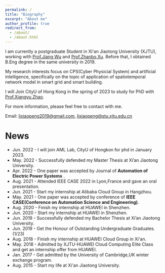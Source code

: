 ```yaml
---
permalink: /
title: "Biography"
excerpt: "About me"
author_profile: true
redirect_from: 
  - /about/
  - /about.html
---
```


I am currently a postgraduate Student in Xi'an Jiaotong University (XJTU), working with [Prof.Jiang Wu](https://gr.xjtu.edu.cn/web/jiangwu/home) and [Prof.Zhanbo Xu](http://automation.xjtu.edu.cn/info/1048/1135.htm). Before that, I obtained  B.Eng degree in  the same university in 2019.

My research interests focus on CPS(Cyber Physicial System) and artificial intelligence, specifically on the topic of application of spatiotemporal network model in smart grid and smart building.

I will Join CityU of Hong Kong in the spring of 2023 to study for PhD with [Prof.Xiangyu Zhao](https://zhaoxyai.github.io/). 


For more information, please feel free to contact with me.

Email: lixiaopeng2019@gmail.com, lixiaopeng@stu.xjtu.edu.cn

News
======
* Jun. 2022 - I will join AML Lab, CityU of Hongkon for phd in January 2023.
* May. 2022 - Successfully defended my Master Thesis at Xi’an Jiaotong University.
* Apr. 2022 - One paper was accepted by Journal of **Automation of Electric Power Systems** .
* Aug. 2021 - Attended IEEE CASE 2022 in Lyon,France and gave an  oral presentation.
* Jun. 2021 - Start my internship at Alibaba Cloud Group in Hangzhou.
* May. 2021 - One paper was accepted by conference of **IEEE CASE(Conference on Automation Science and Engineering)**.
* Aug. 2020 - Finish my internship at HUAWEI in Shenzhen.
* Jun. 2020 - Start my internship at HUAWEI in Shenzhen.
* Jun. 2019 - Successfully defended my Bachelor Thesis at Xi’an Jiaotong University.
* Jun. 2019 - Get the Honour of Outstanding Undergraduate Graduates.(1/23)
* Aug. 2018 - Finish my internship at HUAWEI Cloud Group in Xi'an.
* May. 2018 - Admitted by XJTU-HUAWEI Cloud Computing Elite Class and get an internship offer from HUAWEI.
* Jan. 2017 - Get admitted by the University of Cambridge,UK winter exchange program. 
* Aug. 2015 - Start my life at Xi'an Jiaotong University.
